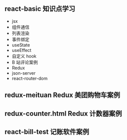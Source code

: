 ## react-basic 知识点学习

- jsx
- 组件通信
- 列表渲染
- 事件绑定
- useState
- useEffect
- 自定义 hook
- B 站评论案例
- Redux
- json-server
- react-router-dom

## redux-meituan Redux 美团购物车案例

## redux-counter.html Redux 计数器案例

## react-bill-test 记账软件案例
